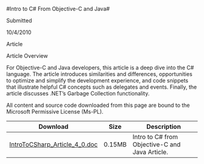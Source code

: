 #Intro to C# From Objective-C and Java#

Submitted

10/4/2010

Article

Article Overview

For Objective-C and Java developers, this article is a deep dive into the C# language. The article introduces similarities and differences, opportunities to optimize and simplify the development experience, and code snippets that illustrate helpful C# concepts such as delegates and events. Finally, the article discusses .NET’s Garbage Collection functionality. 

All content and source code downloaded from this page are bound to the Microsoft Permissive License (Ms-PL).


Download | Size | Description
---|---|---|
[IntroToCSharp_Article_4_0.doc](https://github.com/kniEngine/XNAGameStudio/blob/main/Documents/IntroToCSharp_Article_4_0.doc?raw=true) | 0.15MB | Intro to C# from Objective-C and Java Article. 